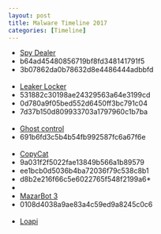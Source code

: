 ```yaml
---
layout: post
title: Malware Timeline 2017
categories: [Timeline]
---
```

<ul>
		<li><a href="https://researchcenter.paloaltonetworks.com/2017/07/unit42-spydealer-android-trojan-spying-40-apps/">Spy Dealer</a></li>
		<li>b64ad45480856719bf8fd348141791f5</li>
		<li>3b07862da0b78632d8e4486444adbbfd</li>
		<br />
		<li><a href="https://securingtomorrow.mcafee.com/mcafee-labs/leakerlocker-mobile-ransomware-acts-without-encryption/">Leaker Locker</a></li>
		<li>531882c30198ae24329563a64e3199cd</li>
		<li>0d780a9f05bed552d6450ff3bc791c04</li>
		<li>7d37b150d809933703a1797960c1b7ba</li>
		<br />
		<li><a href="http://blog.trendmicro.com/trendlabs-security-intelligence/android-backdoor-ghostctrl-can-silently-record-your-audio-video-and-more/?utm_source=feedburner&amp;utm_medium=feed&amp;utm_campaign=Feed%3A+Anti-MalwareBlog+%28Trendlabs+Security+Intelligence+Blog%29">Ghost control</a></li>
		<li>691b6fd3c5b4b54fb992587fc6a67f6e</li>
		<br/>
		<li>
		<a href="https://blog.checkpoint.com/2017/07/06/how-the-copycat-malware-infected-android-devices-around-the-world/">CopyCat</a>
		</li>
		<li>9a031f2f5022fae13849b566a1b89579</li>
		<li>ee1bcb0d5036b4ba72036f79c538c8b1</li>
		<li>d8b2e216f66c5e6022765f548f2199a6*</li>
		<li>&nbsp;</li>
		<li><a href="https://blog.checkpoint.com/2017/07/06/how-the-copycat-malware-infected-android-devices-around-the-world/">MazarBot 3</a>
		</li>
		<li>0108d4038a9ae83a4c59ed9a8245c0c6 </li>
		<br/>
		<li><a href="https://www.csoonline.com/article/3243266/security/loapi-malware-capable-of-destroying-android-phones.html">Loapi</a></li>
		</ul>
